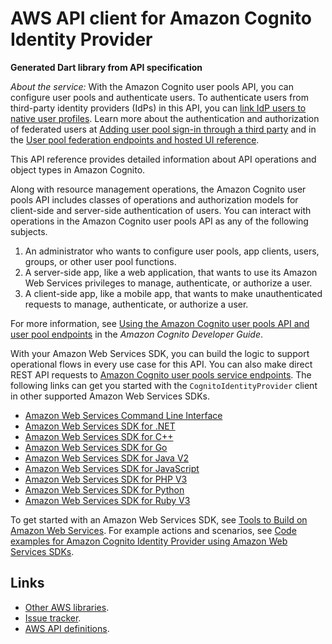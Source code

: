 # AWS API client for Amazon Cognito Identity Provider

**Generated Dart library from API specification**

*About the service:*
With the Amazon Cognito user pools API, you can configure user pools and
authenticate users. To authenticate users from third-party identity
providers (IdPs) in this API, you can <a
href="https://docs.aws.amazon.com/cognito/latest/developerguide/cognito-user-pools-identity-federation-consolidate-users.html">link
IdP users to native user profiles</a>. Learn more about the authentication
and authorization of federated users at <a
href="https://docs.aws.amazon.com/cognito/latest/developerguide/cognito-user-pools-identity-federation.html">Adding
user pool sign-in through a third party</a> and in the <a
href="https://docs.aws.amazon.com/cognito/latest/developerguide/cognito-userpools-server-contract-reference.html">User
pool federation endpoints and hosted UI reference</a>.

This API reference provides detailed information about API operations and
object types in Amazon Cognito.

Along with resource management operations, the Amazon Cognito user pools API
includes classes of operations and authorization models for client-side and
server-side authentication of users. You can interact with operations in the
Amazon Cognito user pools API as any of the following subjects.
<ol>
<li>
An administrator who wants to configure user pools, app clients, users,
groups, or other user pool functions.
</li>
<li>
A server-side app, like a web application, that wants to use its Amazon Web
Services privileges to manage, authenticate, or authorize a user.
</li>
<li>
A client-side app, like a mobile app, that wants to make unauthenticated
requests to manage, authenticate, or authorize a user.
</li> </ol>
For more information, see <a
href="https://docs.aws.amazon.com/cognito/latest/developerguide/user-pools-API-operations.html">Using
the Amazon Cognito user pools API and user pool endpoints</a> in the
<i>Amazon Cognito Developer Guide</i>.

With your Amazon Web Services SDK, you can build the logic to support
operational flows in every use case for this API. You can also make direct
REST API requests to <a
href="https://docs.aws.amazon.com/general/latest/gr/cognito_identity.html#cognito_identity_your_user_pools_region">Amazon
Cognito user pools service endpoints</a>. The following links can get you
started with the <code>CognitoIdentityProvider</code> client in other
supported Amazon Web Services SDKs.

<ul>
<li>
<a
href="https://docs.aws.amazon.com/cli/latest/reference/cognito-idp/index.html#cli-aws-cognito-idp">Amazon
Web Services Command Line Interface</a>
</li>
<li>
<a
href="https://docs.aws.amazon.com/sdkfornet/v3/apidocs/items/CognitoIdentityProvider/TCognitoIdentityProviderClient.html">Amazon
Web Services SDK for .NET</a>
</li>
<li>
<a
href="https://sdk.amazonaws.com/cpp/api/LATEST/aws-cpp-sdk-cognito-idp/html/class_aws_1_1_cognito_identity_provider_1_1_cognito_identity_provider_client.html">Amazon
Web Services SDK for C++</a>
</li>
<li>
<a
href="https://docs.aws.amazon.com/sdk-for-go/api/service/cognitoidentityprovider/#CognitoIdentityProvider">Amazon
Web Services SDK for Go</a>
</li>
<li>
<a
href="https://sdk.amazonaws.com/java/api/latest/software/amazon/awssdk/services/cognitoidentityprovider/CognitoIdentityProviderClient.html">Amazon
Web Services SDK for Java V2</a>
</li>
<li>
<a
href="https://docs.aws.amazon.com/AWSJavaScriptSDK/latest/AWS/CognitoIdentityServiceProvider.html">Amazon
Web Services SDK for JavaScript</a>
</li>
<li>
<a
href="https://docs.aws.amazon.com/aws-sdk-php/v3/api/api-cognito-idp-2016-04-18.html">Amazon
Web Services SDK for PHP V3</a>
</li>
<li>
<a
href="https://boto3.amazonaws.com/v1/documentation/api/latest/reference/services/cognito-idp.html">Amazon
Web Services SDK for Python</a>
</li>
<li>
<a
href="https://docs.aws.amazon.com/sdk-for-ruby/v3/api/Aws/CognitoIdentityProvider/Client.html">Amazon
Web Services SDK for Ruby V3</a>
</li>
</ul>
To get started with an Amazon Web Services SDK, see <a
href="https://aws.amazon.com/developer/tools/">Tools to Build on Amazon Web
Services</a>. For example actions and scenarios, see <a
href="https://docs.aws.amazon.com/cognito/latest/developerguide/service_code_examples_cognito-identity-provider.html">Code
examples for Amazon Cognito Identity Provider using Amazon Web Services
SDKs</a>.

## Links

- [Other AWS libraries](https://github.com/agilord/aws_client/tree/master/generated).
- [Issue tracker](https://github.com/agilord/aws_client/issues).
- [AWS API definitions](https://github.com/aws/aws-sdk-js/tree/master/apis).
